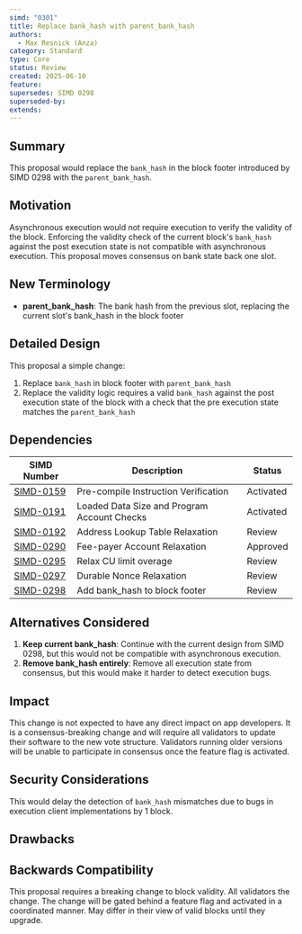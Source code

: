 ```yaml
---
simd: "0301"
title: Replace bank_hash with parent_bank_hash
authors:
  - Max Resnick (Anza)
category: Standard
type: Core
status: Review
created: 2025-06-10
feature: 
supersedes: SIMD 0298
superseded-by:
extends:
---
```


## Summary

This proposal would replace the `bank_hash` in the block footer introduced by
SIMD 0298 with the `parent_bank_hash`.

## Motivation

Asynchronous execution would not require execution to verify the validity of
the block. Enforcing the validity check of the current block's `bank_hash`
against the post execution state is not compatible with asynchronous execution.
This proposal moves consensus on bank state back one slot.

## New Terminology

- **parent_bank_hash**: The bank hash from the previous slot, replacing the
  current slot's bank_hash in the block footer

## Detailed Design

This proposal a simple change:

1. Replace `bank_hash` in block footer with `parent_bank_hash`
2. Replace the validity logic requires a valid `bank_hash` against the post
   execution state of the block with a check that the pre execution state
   matches the `parent_bank_hash`

## Dependencies

| SIMD Number | Description | Status |  
| ----------- | ----------- | ------ |
| [SIMD-0159](../pull/159) | Pre-compile Instruction Verification | Activated |
| [SIMD-0191](../pull/191) | Loaded Data Size and Program Account Checks | Activated |
| [SIMD-0192](../pull/192) | Address Lookup Table Relaxation | Review |
| [SIMD-0290](../pull/290) | Fee-payer Account Relaxation | Approved |
| [SIMD-0295](../pull/295) | Relax CU limit overage | Review |
| [SIMD-0297](../pull/297) | Durable Nonce Relaxation | Review |
| [SIMD-0298](../pull/298) | Add bank_hash to block footer | Review |

## Alternatives Considered

1. **Keep current bank_hash**: Continue with the current design from SIMD 0298,
   but this would not be compatible with asynchronous execution.
2. **Remove bank_hash entirely**: Remove all execution state from consensus,
   but this would make it harder to detect execution bugs.

## Impact

This change is not expected to have any direct impact on app developers. It is a
consensus-breaking change and will require all validators to update their
software to the new vote structure. Validators running older versions will be
unable to participate in consensus once the feature flag is activated.

## Security Considerations

This would delay the detection of `bank_hash` mismatches due to bugs in
execution client implementations by 1 block.

## Drawbacks

## Backwards Compatibility

This proposal requires a breaking change to block validity. All validators
the change. The change will be gated behind a feature
flag and activated in a coordinated manner. May differ in their view of valid
blocks until they upgrade.